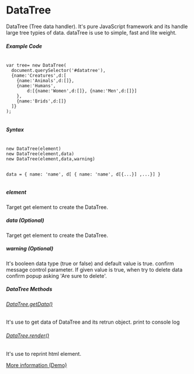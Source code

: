 # DataTree
DataTree (Tree data handler). It's pure JavaScript framework and its handle large tree typies of data. dataTree is use to simple, fast and lite weight.
<h5>Example Code</h5>              
<pre><code>
var tree= new DataTree(
  document.querySelector('#datatree'),
  {name:'Creatures',d:[
    {name:'Animals',d:[]},
    {name:'Humans',
        d:[{name:'Women',d:[]}, {name:'Men',d:[]}]
    },
    {name:'Brids',d:[]}
  ]}
);
 </code></pre>
 <h5>Syntax</h5>
 <pre><code>
new DataTree(element)
new DataTree(element,data)
new DataTree(element,data,warning)

data = { name: 'name', d[ { name: 'name', d[{...}] ,...}] }
</code></pre>
                
<h5>element</h5>
<p>Target get element to create the DataTree.</p>
<h5>data (Optional)</h5>
<p>Target get element to create the DataTree.</p>
<h5>warning (Optional)</h5>
<p>It's booleen data type (true or false) and default value is true. confirm message control parameter. If given value is true, when try to delete data confirm popup asking 'Are sure to delete'. </p>
<h5>DataTree Methods</h5>
<h6><u>DataTree.getData()</u></h6>
<p>It's use to get data of DataTree and its retrun object. print to console log </p>
<h6><u>DataTree.render()</u></h6>
<p>It's use to reprint html element.</p>
<a target="_blank" href="#" >More information (Demo)</a>
